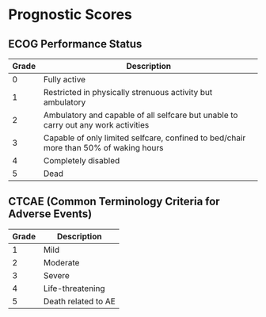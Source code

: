 # Prognostic Scores

## ECOG Performance Status

| Grade | Description                     |
|-------|---------------------------------|
| 0     | Fully active                    |
| 1     | Restricted in physically strenuous activity but ambulatory |
| 2     | Ambulatory and capable of all selfcare but unable to carry out any work activities |
| 3     | Capable of only limited selfcare, confined to bed/chair more than 50% of waking hours |
| 4     | Completely disabled             |
| 5     | Dead                            |

## CTCAE (Common Terminology Criteria for Adverse Events)

| Grade | Description          |
|-------|----------------------|
| 1     | Mild                 |
| 2     | Moderate             |
| 3     | Severe               |
| 4     | Life-threatening     |
| 5     | Death related to AE  |